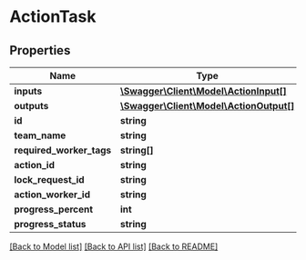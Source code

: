 # ActionTask

## Properties
Name | Type | Description | Notes
------------ | ------------- | ------------- | -------------
**inputs** | [**\Swagger\Client\Model\ActionInput[]**](ActionInput.md) |  | [optional] 
**outputs** | [**\Swagger\Client\Model\ActionOutput[]**](ActionOutput.md) |  | [optional] 
**id** | **string** |  | [optional] 
**team_name** | **string** |  | [optional] 
**required_worker_tags** | **string[]** |  | [optional] 
**action_id** | **string** |  | [optional] 
**lock_request_id** | **string** |  | [optional] 
**action_worker_id** | **string** |  | [optional] 
**progress_percent** | **int** |  | [optional] 
**progress_status** | **string** |  | [optional] 

[[Back to Model list]](../../README.md#documentation-for-models) [[Back to API list]](../../README.md#documentation-for-api-endpoints) [[Back to README]](../../README.md)

